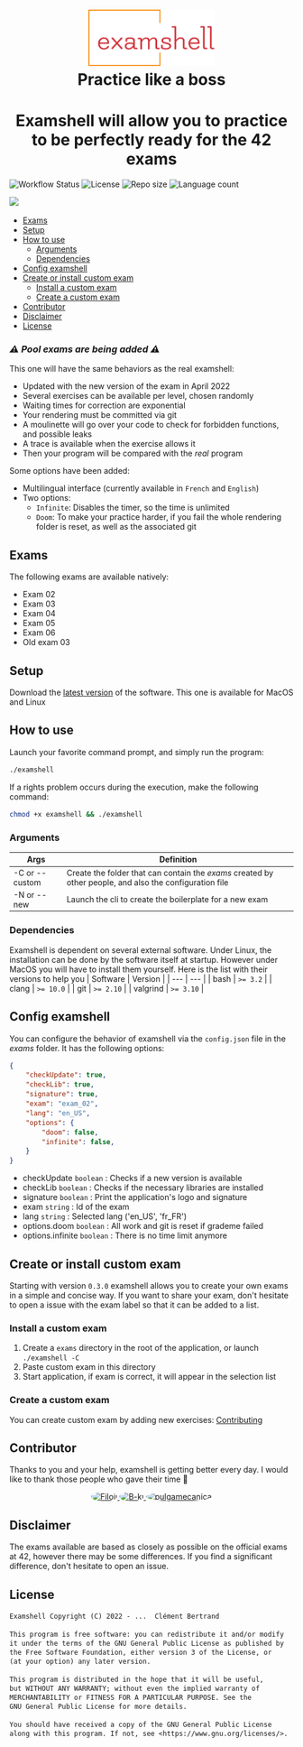 <h1 align="center">
  <img height="100" src="md/logo.svg" alt=""><br>
	Practice like a boss
</h1>

<h1 align="center">Examshell will allow you to practice to be perfectly ready for the 42 exams</h1>

<img alt="Workflow Status" src="https://img.shields.io/github/actions/workflow/status/c-bertran/42-exam-shell/.github/workflows/release.yml?style=flat-square"/> <img alt="License" src="https://img.shields.io/github/license/c-bertran/42-exam-shell?style=flat-square"> <img alt="Repo size" src="https://img.shields.io/github/repo-size/c-bertran/42-exam-shell?style=flat-square" /> <img alt="Language count" src="https://img.shields.io/github/languages/count/c-bertran/42-exam-shell?style=flat-square">

<img src="md/main.gif"></img>

- [Exams](#exams)
- [Setup](#setup)
- [How to use](#how-to-use)
	- [Arguments](#arguments)
	- [Dependencies](#dependencies)
- [Config examshell](#config-examshell)
- [Create or install custom exam](#create-or-install-custom-exam)
	- [Install a custom exam](#install-a-custom-exam)
	- [Create a custom exam](#create-a-custom-exam)
- [Contributor](#contributor)
- [Disclaimer](#disclaimer)
- [License](#license)

### *⚠️ Pool exams are being added ⚠️*

This one will have the same behaviors as the real examshell:
- Updated with the new version of the exam in April 2022
- Several exercises can be available per level, chosen randomly
- Waiting times for correction are exponential
- Your rendering must be committed via git
- A moulinette will go over your code to check for forbidden functions, and possible leaks
- A trace is available when the exercise allows it
- Then your program will be compared with the _real_ program

Some options have been added:
- Multilingual interface (currently available in `French` and `English`)
- Two options:
  - `Infinite`: Disables the timer, so the time is unlimited
  - `Doom`: To make your practice harder, if you fail the whole rendering folder is reset, as well as the associated git

## Exams
The following exams are available natively:
- Exam 02
- Exam 03
- Exam 04
- Exam 05
- Exam 06
- Old exam 03

## Setup
Download the <a href="https://github.com/c-bertran/42-exam-shell/releases/latest">latest version</a> of the software. This one is available for MacOS and Linux

## How to use
Launch your favorite command prompt, and simply run the program:
```sh
./examshell
```

If a rights problem occurs during the execution, make the following command:
```sh
chmod +x examshell && ./examshell
```

### Arguments
| Args | Definition |
| --- | --- |
| -C or --custom | Create the folder that can contain the *exams* created by other people, and also the configuration file |
| -N or --new | Launch the cli to create the boilerplate for a new exam |

### Dependencies
Examshell is dependent on several external software. Under Linux, the installation can be done by the software itself at startup. However under MacOS you will have to install them yourself. Here is the list with their versions to help you
| Software | Version |
| --- | --- |
| bash | `>= 3.2` |
| clang | `>= 10.0` |
| git | `>= 2.10` |
| valgrind | `>= 3.10` |

## Config examshell
You can configure the behavior of examshell via the `config.json` file in the *exams* folder.
It has the following options:
```json
{
	"checkUpdate": true,
	"checkLib": true,
	"signature": true,
	"exam": "exam_02",
	"lang": "en_US",
	"options": {
		"doom": false,
		"infinite": false,
	}
}
```

- checkUpdate `boolean` : Checks if a new version is available
- checkLib `boolean` : Checks if the necessary libraries are installed
- signature `boolean` : Print the application's logo and signature
- exam `string` : Id of the exam
- lang `string` : Selected lang ('en_US', 'fr_FR')
- options.doom `boolean` : All work and git is reset if grademe failed
- options.infinite `boolean` : There is no time limit anymore

## Create or install custom exam
Starting with version `0.3.0` examshell allows you to create your own exams in a simple and concise way.
If you want to share your exam, don't hesitate to open a issue with the exam label so that it can be added to a list.

### Install a custom exam
1. Create a `exams` directory in the root of the application, or launch `./examshell -C`
2. Paste custom exam in this directory
3. Start application, if exam is correct, it will appear in the selection list

### Create a custom exam
You can create custom exam by adding new exercises: [Contributing](CONTRIBUTING.md)

## Contributor
Thanks to you and your help, examshell is getting better every day. I would like to thank those people who gave their time 🧡

<div align="center">
	<a href="https://github.com/Filoji">
		<img alt="Filoji" width="70" style="border-radius: 50%" src="https://avatars.githubusercontent.com/u/67588131?v=4" />
	</a>
	<a href="https://github.com/B-ki">
		<img alt="B-ki" width="70" style="border-radius: 50%" src="https://avatars.githubusercontent.com/u/87602480?s=200&v=4" />
	</a>
	<a href="https://github.com/pulgamecanica">
		<img alt="pulgamecanica" width="70" style="border-radius: 50%" src="https://avatars.githubusercontent.com/u/28810331?v=4" />
	</a>
</div>

## Disclaimer
The exams available are based as closely as possible on the official exams at 42, however there may be some differences.
If you find a significant difference, don't hesitate to open an issue.

## License
```text
Examshell Copyright (C) 2022 - ...  Clément Bertrand
    
This program is free software: you can redistribute it and/or modify
it under the terms of the GNU General Public License as published by
the Free Software Foundation, either version 3 of the License, or
(at your option) any later version.

This program is distributed in the hope that it will be useful,
but WITHOUT ANY WARRANTY; without even the implied warranty of
MERCHANTABILITY or FITNESS FOR A PARTICULAR PURPOSE. See the
GNU General Public License for more details.

You should have received a copy of the GNU General Public License
along with this program. If not, see <https://www.gnu.org/licenses/>.
```
